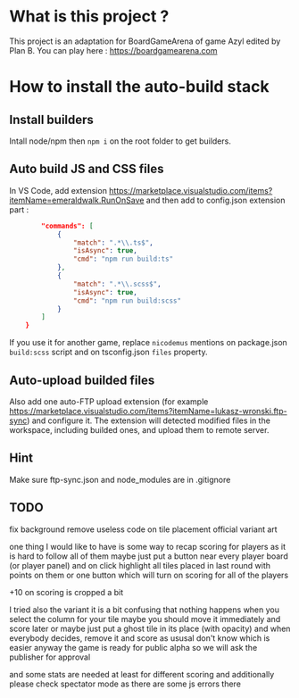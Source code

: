 # What is this project ? 
This project is an adaptation for BoardGameArena of game Azyl edited by Plan B.
You can play here : https://boardgamearena.com

# How to install the auto-build stack

## Install builders
Intall node/npm then `npm i` on the root folder to get builders.

## Auto build JS and CSS files
In VS Code, add extension https://marketplace.visualstudio.com/items?itemName=emeraldwalk.RunOnSave and then add to config.json extension part :
```json
        "commands": [
            {
                "match": ".*\\.ts$",
                "isAsync": true,
                "cmd": "npm run build:ts"
            },
            {
                "match": ".*\\.scss$",
                "isAsync": true,
                "cmd": "npm run build:scss"
            }
        ]
    }
```
If you use it for another game, replace `nicodemus` mentions on package.json `build:scss` script and on tsconfig.json `files` property.

## Auto-upload builded files
Also add one auto-FTP upload extension (for example https://marketplace.visualstudio.com/items?itemName=lukasz-wronski.ftp-sync) and configure it. The extension will detected modified files in the workspace, including builded ones, and upload them to remote server.

## Hint
Make sure ftp-sync.json and node_modules are in .gitignore

## TODO
fix background
remove useless code on tile placement
official variant art

one thing I would like to have is some way to recap scoring for players
as it is hard to follow all of them
maybe just put a button near every player board (or player panel) and on click highlight all tiles placed in last round with points on them
or one button which will turn on scoring for all of the players

+10 on scoring is cropped a bit

I tried also the variant
it is a bit confusing that nothing happens when you select the column for your tile
maybe you should move it immediately and score later
or maybe just put a ghost tile in its place (with opacity) and when everybody decides, remove it and score as ususal
don't know which is easier
anyway the game is ready for public alpha so we will ask the publisher for approval

and some stats are needed
at least for different scoring
and additionally please check spectator mode as there are some js errors there
